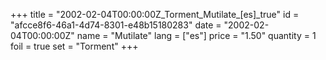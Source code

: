 +++
title = "2002-02-04T00:00:00Z_Torment_Mutilate_[es]_true"
id = "afcce8f6-46a1-4d74-8301-e48b15180283"
date = "2002-02-04T00:00:00Z"
name = "Mutilate"
lang = ["es"]
price = "1.50"
quantity = 1
foil = true
set = "Torment"
+++
